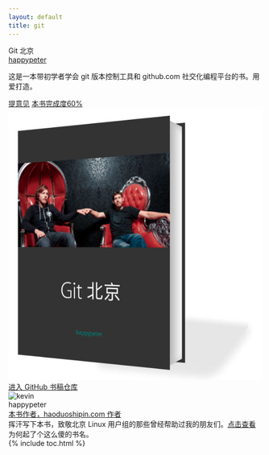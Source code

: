 ```yaml
---
layout: default
title: git
---
```


<section class='book'>
  <div class='wrapper-inside clearfix'>
    <div class='top-large'>
      <div class='book-title'>
        Git 北京
      </div>
      <div class='book-author'>
        <a href="https://github.com/happypeter">happypeter</a>
      </div>
      <p class='book-description'>
        这是一本带初学者学会 git 版本控制工具和 github.com 社交化编程平台的书。用爱打造。
      </p>
      <a href="https://github.com/happypeter/gitbeijing/issues/new" class="read-btn">提意见</a>
      <a href="https://selfstore.io/products/266" class="read-btn">本书完成度60%</a>
    </div>
    <img alt="git" class="book-image" src="images/cover_3d.jpg"/>
  </div>
</section>
<div class="divider">
  <a href="https://github.com/happypeter/gitbeijing">进入 GitHub 书稿仓库</a>
</div>
<div class="reviewers">
  <div class="name-card">
    <img src="https://avatars1.githubusercontent.com/u/72467?v=3&s=460" alt="kevin">
    <div class="text">
      <div class="name">
       happypeter
      </div>
      <div class="job-title"><a href="http://haoduoshipin.com">本书作者，haoduoshipin.com 作者</a></div>
      挥汗写下本书，致敬北京 Linux 用户组的那些曾经帮助过我的朋友们。<a href="histroy.html">点击查看</a>为何起了个这么傻的书名。
    </div>
  </div>
</div>
{% include toc.html %}

